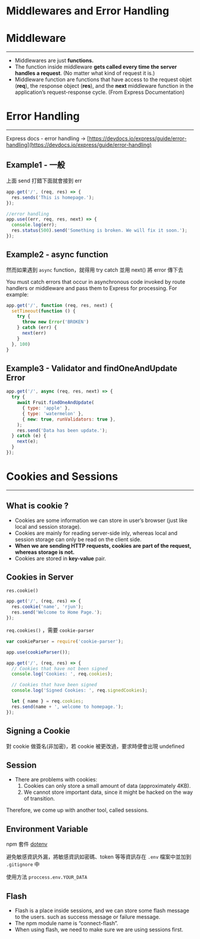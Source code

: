 # Middlewares and Error Handling

# Middleware

---

- Middlewares are just **functions.**
- The function inside middleware **gets called every time the server handles a request**. (No matter what kind of request it is.)
- Middleware function are functions that have access to the request objet (**req**), the response object (**res**), and the **next** middleware function in the application’s request-response cycle. (From Express Documentation)

# Error Handling

---

Express docs - error handling → [https://devdocs.io/express/guide/error-handling](https://devdocs.io/express/guide/error-handling)

## **Example1 - 一般**

上面 send 打錯下面就會接到 err

```jsx
app.get('/', (req, res) => {
  res.sends('This is homepage.');
});

//error handling
app.use((err, req, res, next) => {
  console.log(err);
  res.status(500).send('Something is broken. We will fix it soon.');
});
```

## Example2 - async function

然而如果遇到 `async` function，就得用 try catch 並用 next() 將 error 傳下去

You must catch errors that occur in asynchronous code invoked by route handlers or middleware and pass them to Express for processing. For example:

```jsx
app.get('/', function (req, res, next) {
  setTimeout(function () {
    try {
      throw new Error('BROKEN')
    } catch (err) {
      next(err)
    }
  }, 100)
}
```

## Example3 - Validator and findOneAndUpdate Error

```jsx
app.get('/', async (req, res, next) => {
  try {
    await Fruit.findOneAndUpdate(
      { type: 'apple' },
      { type: 'watermelon' },
      { new: true, runValidators: true },
    );
    res.send('Data has been update.');
  } catch (e) {
    next(e);
  }
});
```

# Cookies and Sessions

---

## What is cookie ?

- Cookies are some information we can store in user’s browser (just like local and session storage).
- Cookies are mainly for reading server-side inly, whereas local and session storage can only be read on the client side.
- **When we are sending HTTP requests, cookies are part of the request, whereas storage is not.**
- Cookies are stored in **key-value** pair.

## Cookies in Server

`res.cookie()`

```jsx
app.get('/', (req, res) => {
  res.cookie('name', 'rjun');
  res.send('Welcome to Home Page.');
});
```

`req.cookies()` ，需要 `cookie-parser`

```jsx
var cookieParser = require('cookie-parser');

app.use(cookieParser());

app.get('/', (req, res) => {
  // Cookies that have not been signed
  console.log('Cookies: ', req.cookies);

  // Cookies that have been signed
  console.log('Signed Cookies: ', req.signedCookies);

  let { name } = req.cookies;
  res.send(name + ', welcome to homepage.');
});
```

## Signing a Cookie

對 cookie 做簽名(非加密)，若 cookie 被更改過，要求時便會出現 undefined

## Session

- There are problems with cookies:
    1. Cookies can only store a small amount of data (approximately 4KB).
    2. We cannot store important data, since it might be hacked on the way of transition.

Therefore, we come up with another tool, called sessions.

## Environment Variable

 npm 套件 [dotenv](https://www.npmjs.com/package/dotenv)

避免敏感資訊外漏，將敏感資訊如密碼、token 等等資訊存在  `.env`  檔案中並加到 `.gitignore` 中

使用方法 `proccess.env.YOUR_DATA` 

## Flash

- Flash is a place inside sessions, and we can store some flash message to the users. such as success message or failure message.
- The npm module name is “connect-flash”.
- When using flash, we need to make sure we are using sessions first.